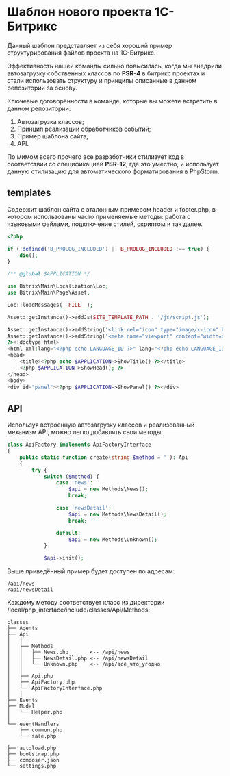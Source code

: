 # Шаблон нового проекта 1С-Битрикс

Данный шаблон представляет из себя хороший пример структурирования файлов проекта на 1С-Битрикс.

Эффективность нашей команды сильно повысилась, когда мы внедрили автозагрузку собственных классов по **PSR-4** в битрикс проектах и стали использовать структуру и принципы описанные в данном репозитории за основу.

Ключевые договорённости в команде, которые вы можете встретить в данном репозитории:
1. Автозагрузка классов;
2. Принцип реализации обработчиков событий;
3. Пример шаблона сайта;
4. API.

По мимом всего прочего все разработчики стилизует код в соответствии со спецификацией **PSR-12**, где это уместно, и использует данную стилизацию для автоматического форматирования в PhpStorm.

templates
-------------

Содержит шаблон сайта с эталонным примером header и footer.php, в котором использованы часто применяемые методы: работа с языковыми файлами, подключение стилей, скриптом и так далее.

```php 
<?php

if (!defined('B_PROLOG_INCLUDED') || B_PROLOG_INCLUDED !== true) {
    die();
}

/** @global $APPLICATION */

use Bitrix\Main\Localization\Loc;
use Bitrix\Main\Page\Asset;

Loc::loadMessages(__FILE__);

Asset::getInstance()->addJs(SITE_TEMPLATE_PATH . '/js/script.js');

Asset::getInstance()->addString('<link rel="icon" type="image/x-icon" href="' . SITE_TEMPLATE_PATH . '/favicon.ico"/>');
Asset::getInstance()->addString('<meta name="viewport" content="width=device-width, initial-scale=1">');
?><!doctype html>
<html xml:lang="<?php echo LANGUAGE_ID ?>" lang="<?php echo LANGUAGE_ID ?>">
<head>
    <title><?php echo $APPLICATION->ShowTitle() ?></title>
    <?php $APPLICATION->ShowHead(); ?>
</head>
<body>
<div id="panel"><?php $APPLICATION->ShowPanel() ?></div>
```

API
-------------

Используя встроенную автозагрузку классов и реализованный механизм API, можно легко добавлять свои методы:
```php
class ApiFactory implements ApiFactoryInterface
{
    public static function create(string $method = ''): Api
    {
        try {
            switch ($method) {
                case 'news':
                    $api = new Methods\News();
                    break;

                case 'newsDetail':
                    $api = new Methods\NewsDetail();
                    break;

                default:
                    $api = new Methods\Unknown();
            }

            $api->init();
```

Выше приведённый пример будет доступен по адресам:
```
/api/news
/api/newsDetail
```

Каждому методу соответствует класс из директории /local/php_interface/include/classes/Api/Methods:
```
classes
├── Agents
├── Api
│   │
│   ├── Methods
│   │   ├── News.php       <-- /api/news
│   │   ├── NewsDetail.php <-- /api/newsDetail
│   │   └── Unknown.php    <-- /api/всё_что_угодно
│   │
│   ├── Api.php
│   ├── ApiFactory.php
│   └── ApiFactoryInterface.php
│   │
├── Events
├── Model
│   └── Helper.php
│
└── eventHandlers
    ├── common.php
    └── sale.php

├── autoload.php
├── bootstrap.php
├── composer.json
└── settings.php
```
